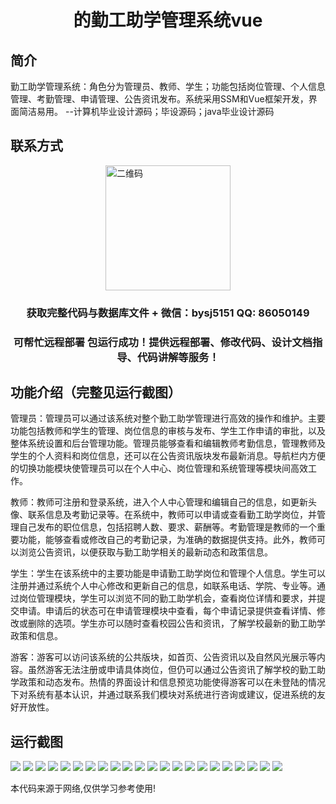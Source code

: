 <p><h1 align="center">的勤工助学管理系统vue</h1></p>

## 简介
勤工助学管理系统：角色分为管理员、教师、学生；功能包括岗位管理、个人信息管理、考勤管理、申请管理、公告资讯发布。系统采用SSM和Vue框架开发，界面简洁易用。    --计算机毕业设计源码；毕设源码；java毕业设计源码


## 联系方式
<img src="https://bs-1329754181.cos.ap-shanghai.myqcloud.com/wx.jpg" alt="二维码" style="display: block; margin: 0 auto;" width="200px">
<p><h3 align="center">获取完整代码与数据库文件 + 微信：bysj5151 QQ: 86050149</h3></p>
<p><h3 align="center">可帮忙远程部署 包运行成功！提供远程部署、修改代码、设计文档指导、代码讲解等服务！</h3></p>

## 功能介绍（完整见运行截图）
管理员：管理员可以通过该系统对整个勤工助学管理进行高效的操作和维护。主要功能包括教师和学生的管理、岗位信息的审核与发布、学生工作申请的审批，以及整体系统设置和后台管理功能。管理员能够查看和编辑教师考勤信息，管理教师及学生的个人资料和岗位信息，还可以在公告资讯版块发布最新消息。导航栏内方便的切换功能模块使管理员可以在个人中心、岗位管理和系统管理等模块间高效工作。

教师：教师可注册和登录系统，进入个人中心管理和编辑自己的信息，如更新头像、联系信息及考勤记录等。在系统中，教师可以申请或查看勤工助学岗位，并管理自己发布的职位信息，包括招聘人数、要求、薪酬等。考勤管理是教师的一个重要功能，能够查看或修改自己的考勤记录，为准确的数据提供支持。此外，教师可以浏览公告资讯，以便获取与勤工助学相关的最新动态和政策信息。

学生：学生在该系统中的主要功能是申请勤工助学岗位和管理个人信息。学生可以注册并通过系统个人中心修改和更新自己的信息，如联系电话、学院、专业等。通过岗位管理模块，学生可以浏览不同的勤工助学机会，查看岗位详情和要求，并提交申请。申请后的状态可在申请管理模块中查看，每个申请记录提供查看详情、修改或删除的选项。学生亦可以随时查看校园公告和资讯，了解学校最新的勤工助学政策和信息。

游客：游客可以访问该系统的公共版块，如首页、公告资讯以及自然风光展示等内容。虽然游客无法注册或申请具体岗位，但仍可以通过公告资讯了解学校的勤工助学政策和动态发布。热情的界面设计和信息预览功能使得游客可以在未登陆的情况下对系统有基本认识，并通过联系我们模块对系统进行咨询或建议，促进系统的友好开放性。


## 运行截图
![](https://bs-1329754181.cos.ap-shanghai.myqcloud.com/ssm/QinGongZhuXueGuanLiXiTong/img/001.jpg)
![](https://bs-1329754181.cos.ap-shanghai.myqcloud.com/ssm/QinGongZhuXueGuanLiXiTong/img/002.jpg)
![](https://bs-1329754181.cos.ap-shanghai.myqcloud.com/ssm/QinGongZhuXueGuanLiXiTong/img/003.jpg)
![](https://bs-1329754181.cos.ap-shanghai.myqcloud.com/ssm/QinGongZhuXueGuanLiXiTong/img/004.jpg)
![](https://bs-1329754181.cos.ap-shanghai.myqcloud.com/ssm/QinGongZhuXueGuanLiXiTong/img/005.jpg)
![](https://bs-1329754181.cos.ap-shanghai.myqcloud.com/ssm/QinGongZhuXueGuanLiXiTong/img/006.jpg)
![](https://bs-1329754181.cos.ap-shanghai.myqcloud.com/ssm/QinGongZhuXueGuanLiXiTong/img/007.jpg)
![](https://bs-1329754181.cos.ap-shanghai.myqcloud.com/ssm/QinGongZhuXueGuanLiXiTong/img/008.jpg)
![](https://bs-1329754181.cos.ap-shanghai.myqcloud.com/ssm/QinGongZhuXueGuanLiXiTong/img/009.jpg)
![](https://bs-1329754181.cos.ap-shanghai.myqcloud.com/ssm/QinGongZhuXueGuanLiXiTong/img/010.jpg)
![](https://bs-1329754181.cos.ap-shanghai.myqcloud.com/ssm/QinGongZhuXueGuanLiXiTong/img/011.jpg)
![](https://bs-1329754181.cos.ap-shanghai.myqcloud.com/ssm/QinGongZhuXueGuanLiXiTong/img/012.jpg)
![](https://bs-1329754181.cos.ap-shanghai.myqcloud.com/ssm/QinGongZhuXueGuanLiXiTong/img/013.jpg)
![](https://bs-1329754181.cos.ap-shanghai.myqcloud.com/ssm/QinGongZhuXueGuanLiXiTong/img/014.jpg)
![](https://bs-1329754181.cos.ap-shanghai.myqcloud.com/ssm/QinGongZhuXueGuanLiXiTong/img/015.jpg)
![](https://bs-1329754181.cos.ap-shanghai.myqcloud.com/ssm/QinGongZhuXueGuanLiXiTong/img/016.jpg)
![](https://bs-1329754181.cos.ap-shanghai.myqcloud.com/ssm/QinGongZhuXueGuanLiXiTong/img/017.jpg)
![](https://bs-1329754181.cos.ap-shanghai.myqcloud.com/ssm/QinGongZhuXueGuanLiXiTong/img/018.jpg)
![](https://bs-1329754181.cos.ap-shanghai.myqcloud.com/ssm/QinGongZhuXueGuanLiXiTong/img/019.jpg)
![](https://bs-1329754181.cos.ap-shanghai.myqcloud.com/ssm/QinGongZhuXueGuanLiXiTong/img/020.jpg)
![](https://bs-1329754181.cos.ap-shanghai.myqcloud.com/ssm/QinGongZhuXueGuanLiXiTong/img/021.jpg)
![](https://bs-1329754181.cos.ap-shanghai.myqcloud.com/ssm/QinGongZhuXueGuanLiXiTong/img/022.jpg)

<p>本代码来源于网络,仅供学习参考使用!</p>
